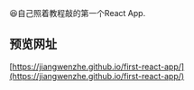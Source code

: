 😆自己照着教程敲的第一个React App.

## 预览网址
[https://jiangwenzhe.github.io/first-react-app/](https://jiangwenzhe.github.io/first-react-app/)
